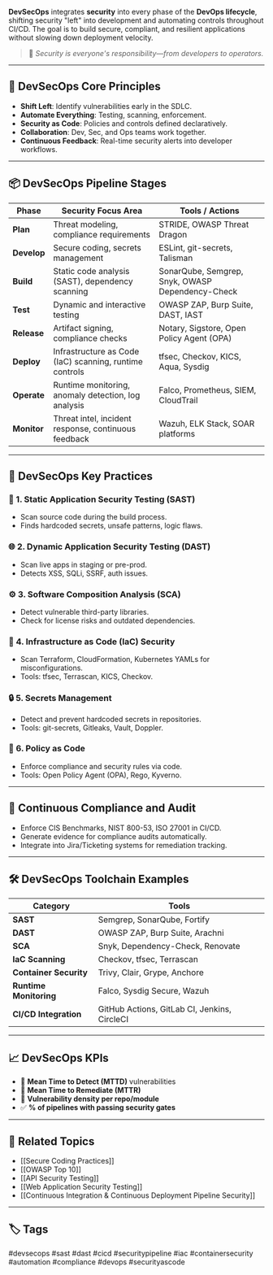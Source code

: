 **DevSecOps** integrates **security** into every phase of the **DevOps lifecycle**, shifting security "left" into development and automating controls throughout CI/CD. The goal is to build secure, compliant, and resilient applications without slowing down deployment velocity.

> 🧠 *Security is everyone's responsibility—from developers to operators.*

---

## 🧱 DevSecOps Core Principles

- **Shift Left**: Identify vulnerabilities early in the SDLC.
- **Automate Everything**: Testing, scanning, enforcement.
- **Security as Code**: Policies and controls defined declaratively.
- **Collaboration**: Dev, Sec, and Ops teams work together.
- **Continuous Feedback**: Real-time security alerts into developer workflows.

---

## 📦 DevSecOps Pipeline Stages

| Phase            | Security Focus Area                                      | Tools / Actions                         |
|------------------|----------------------------------------------------------|------------------------------------------|
| **Plan**         | Threat modeling, compliance requirements                 | STRIDE, OWASP Threat Dragon               |
| **Develop**      | Secure coding, secrets management                        | ESLint, git-secrets, Talisman             |
| **Build**        | Static code analysis (SAST), dependency scanning         | SonarQube, Semgrep, Snyk, OWASP Dependency-Check |
| **Test**         | Dynamic and interactive testing                          | OWASP ZAP, Burp Suite, DAST, IAST         |
| **Release**      | Artifact signing, compliance checks                      | Notary, Sigstore, Open Policy Agent (OPA) |
| **Deploy**       | Infrastructure as Code (IaC) scanning, runtime controls  | tfsec, Checkov, KICS, Aqua, Sysdig        |
| **Operate**      | Runtime monitoring, anomaly detection, log analysis      | Falco, Prometheus, SIEM, CloudTrail       |
| **Monitor**      | Threat intel, incident response, continuous feedback     | Wazuh, ELK Stack, SOAR platforms          |

---

## 🔐 DevSecOps Key Practices

### 🧬 1. **Static Application Security Testing (SAST)**
- Scan source code during the build process.
- Finds hardcoded secrets, unsafe patterns, logic flaws.

### 🌐 2. **Dynamic Application Security Testing (DAST)**
- Scan live apps in staging or pre-prod.
- Detects XSS, SQLi, SSRF, auth issues.

### ⚙ 3. **Software Composition Analysis (SCA)**
- Detect vulnerable third-party libraries.
- Check for license risks and outdated dependencies.

### 🧱 4. **Infrastructure as Code (IaC) Security**
- Scan Terraform, CloudFormation, Kubernetes YAMLs for misconfigurations.
- Tools: tfsec, Terrascan, KICS, Checkov.

### 🔒 5. **Secrets Management**
- Detect and prevent hardcoded secrets in repositories.
- Tools: git-secrets, Gitleaks, Vault, Doppler.

### 📜 6. **Policy as Code**
- Enforce compliance and security rules via code.
- Tools: Open Policy Agent (OPA), Rego, Kyverno.

---

## 🚨 Continuous Compliance and Audit

- Enforce CIS Benchmarks, NIST 800-53, ISO 27001 in CI/CD.
- Generate evidence for compliance audits automatically.
- Integrate into Jira/Ticketing systems for remediation tracking.

---

## 🛠 DevSecOps Toolchain Examples

| Category             | Tools                                            |
|----------------------|--------------------------------------------------|
| **SAST**             | Semgrep, SonarQube, Fortify                      |
| **DAST**             | OWASP ZAP, Burp Suite, Arachni                   |
| **SCA**              | Snyk, Dependency-Check, Renovate                 |
| **IaC Scanning**     | Checkov, tfsec, Terrascan                        |
| **Container Security** | Trivy, Clair, Grype, Anchore                   |
| **Runtime Monitoring** | Falco, Sysdig Secure, Wazuh                    |
| **CI/CD Integration** | GitHub Actions, GitLab CI, Jenkins, CircleCI    |

---

## 📈 DevSecOps KPIs

- 🧪 **Mean Time to Detect (MTTD)** vulnerabilities
- 🔁 **Mean Time to Remediate (MTTR)**
- 🧼 **Vulnerability density per repo/module**
- ✅ **% of pipelines with passing security gates**

---

## 🧩 Related Topics

- [[Secure Coding Practices]]
- [[OWASP Top 10]]
- [[API Security Testing]]
- [[Web Application Security Testing]]
- [[Continuous Integration & Continuous Deployment Pipeline Security]]

---

## 🏷 Tags

#devsecops #sast #dast #cicd #securitypipeline #iac #containersecurity #automation #compliance #devops #securityascode

